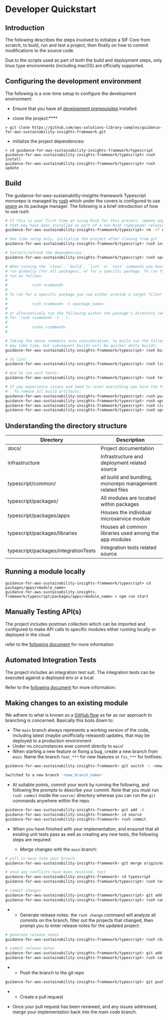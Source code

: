 # Developer Quickstart

## Introduction

The following describes the steps involved to initialize a SIF Core from scratch, to build, run and test a project, then finally on how to commit modifications to the source code.

Due to the scripts used as part of both the build and deployment steps, only linux type environments (including macOS) are officially supported.

## Configuring the development environment

The following is a one-time setup to configure the development environment:

+ Ensure that you have all [development prerequisites](prereqs.md) installed.

+ clone the project:****

```shell
> git clone https://github.com/aws-solutions-library-samples/guidance-for-aws-sustainability-insights-framework.git
```

+ initialize the project dependencies:

```shell
> cd guidance-for-aws-sustainability-insights-framework/typescript
guidance-for-aws-sustainability-insights-framework/typescript> rush install
guidance-for-aws-sustainability-insights-framework/typescript> rush update
```

## Build

The guidance-for-aws-sustainability-insights-framework Typescript monorepo is managed by [rush](https://rushjs.io) which under the covers is configured to use [pnpm](http://pnpm.js.org) as its package manager. The following is a brief introduction of how to use _rush_:

```sh
# If this is your first time at using Rush for this project, remove any node_modules
# that may have been installed as part of a non-Rush (npm/pnpm) release:
guidance-for-aws-sustainability-insights-framework/typescript> rm -rf node_modules

# One time setup only, initialize the project after cloning from git
guidance-for-aws-sustainability-insights-framework/typescript> rush install

# Install/refresh the dependencies
guidance-for-aws-sustainability-insights-framework/typescript> rush update

# When running the `clean`, `build`, `lint` or `test` commands you have the option to
# run globally (for all packages), or for a specific package. To run for all packages
# run as follows:
#
#           rush <command>
#
# To run for a specific package you can either provide a target filter as follows:
#
#           rush <command> -t <package_name>
#
# or alternatively run the following within the package's directory (which is a shortcut
# for `rush <command> -t .`):
#
#           rushx <command>
#

# Taking the above comments into consideration, to build run the following. Note that the first build
# may take time, but subsequent builds will be quicker delta builds:
guidance-for-aws-sustainability-insights-framework/typescript> rush build

# To lint:
guidance-for-aws-sustainability-insights-framework/typescript> rush lint

# And to run unit tests:
guidance-for-aws-sustainability-insights-framework/typescript> rush test

# If you experience issues and need to reset everything you have the following 2 commands available:
#   To remove all build artifacts:
guidance-for-aws-sustainability-insights-framework/typescript> rush purge        # to purge all node_modules:
guidance-for-aws-sustainability-insights-framework/typescript> rush update       # refresh dependencies
guidance-for-aws-sustainability-insights-framework/typescript> rush clean        # perform a deep clean
guidance-for-aws-sustainability-insights-framework/typescript> rush update       # refresh dependencies again

```

## Understanding the directory structure

| Directory                            | Description                                               |
|--------------------------------------|-----------------------------------------------------------|
| docs/                                | Project documentation                                     |
| infrastructure                       | Infrastructure and deployment related source              |
| typescript/common/                   | all build and bundling, monorepo management related files |
| typescript/packages/                 | All modules are located within packages                   |
| typescript/packages/apps             | Houses the individual microservice module                 |
| typescript/packages/libraries        | Houses all common libraries used among the app modules    |
| typescript/packages/integrationTests | Integration tests related source                          |

## Running a module locally

```shell
guidance-for-aws-sustainability-insights-framework/typescript> cd packages/apps/<module_name>
guidance-for-aws-sustainability-insights-framework/typescript/packages/apps/<module_name> > npm run start
```

## Manually Testing API(s)

The project includes postman collection which can be imported and configured to make API calls to specific modules either running locally or deployed in the cloud

refer to the [following document](../integration/postman.md) for more information

## Automated Integration Tests

The project includes an integration test suit. The integration tests can be executed against a deployed env or a local.

Refer to the [following document](../../typescript/packages/integrationTests/README.md) for more information:

## Making changes to an existing module

We adhere to what is known as a [GitHub flow](https://guides.github.com/introduction/flow/) as far as our approach to branching is concerned.  Basically this boils down to:

+ The `main` branch always represents a working version of the code, including latest (maybe unofficially released) updates, that may be deployed to a production environment
+ Under no circumstances ever commit directly to `main`!
+ When starting a new feature or fixing a bug, create a new branch from `main`. Name the branch `feat_***` for new features or `fix_***` for hotfixes:

```sh
guidance-for-aws-sustainability-insights-framework> git switch -c <new_branch_name>

Switched to a new branch '<new_branch_name>'
```

+ At suitable points, commit your work by running the following, and following the prompts to describe your commit. Note that you must run `rush commit` inside the `source/` directory whereas you can run the `git` commands anywhere within the repo.

```sh
guidance-for-aws-sustainability-insights-framework> git add -A
guidance-for-aws-sustainability-insights-framework> cd source
guidance-for-aws-sustainability-insights-framework> rush commit
```

+ When you have finished with your implementation, and ensured that all existing unit tests pass as well as creating any new tests, the following steps are required:

	+ Merge changes with the `main` branch:

```sh
# pull in main into your branch
guidance-for-aws-sustainability-insights-framework> git merge origin/main

# once any conflicts have been resolved, test
guidance-for-aws-sustainability-insights-framework> cd typescript
guidance-for-aws-sustainability-insights-framework/typescript> rush test

# commit changes
guidance-for-aws-sustainability-insights-framework/typescript> git add -A
guidance-for-aws-sustainability-insights-framework/typescript> rush commit
```

+
	+ Generate release notes. the `rush change` command will analyze all commits on the branch, filter out the projects that changed, then prompt you to enter release notes for the updated project:

```sh
# generate release notes
guidance-for-aws-sustainability-insights-framework/typescript> rush change

# commit release notes
guidance-for-aws-sustainability-insights-framework/typescript> git add -A
guidance-for-aws-sustainability-insights-framework/typescript> rush commit
```

+
	+ Push the branch to the git repo

```sh
guidance-for-aws-sustainability-insights-framework/typescript> git push
```
+
	+ Create a pull request


+ Once your pull request has been reviewed, and any issues addressed, merge your implementation back into the main code branch.
